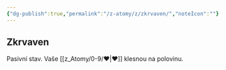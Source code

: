 ```yaml
---
{"dg-publish":true,"permalink":"/z-atomy/z/zkrvaven/","noteIcon":""}
---
```


## Zkrvaven
Pasivní stav. Vaše [[z_Atomy/0-9/❤\|❤]] klesnou na polovinu.